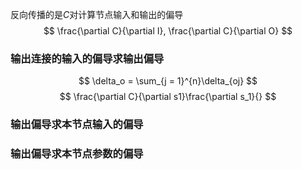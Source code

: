 反向传播的是$C$对计算节点输入和输出的偏导
$$
\frac{\partial C}{\partial I}, \frac{\partial C}{\partial O}
$$

### 输出连接的输入的偏导求输出偏导
$$
\delta_o = \sum_{j = 1}^{n}\delta_{oj}
$$
$$
\frac{\partial C}{\partial s1}\frac{\partial s_1}{}
$$
### 输出偏导求本节点输入的偏导


### 输出偏导求本节点参数的偏导

